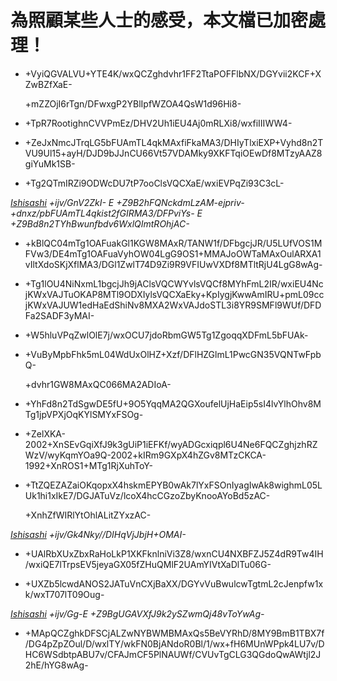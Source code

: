 # 為照顧某些人士的感受，本文檔已加密處理！
* +VyiQGVALVU+YTE4K/wxQCZghdvhr1FF2TtaPOFFlbNX/DGYvii2KCF+XZwBZfXaE-

    +mZZOjI6rTgn/DFwxgP2YBlIpfWZOA4QsW1d96Hi8-

* +TpR7RootighnCVVPmEz/DHV2Uh1iEU4Aj0mRLXi8/wxfiIIIWW4-

* +ZeJxNmcJTrqLG5bFUAmTL4qkMAxfiFkaMA3/DHIyTlxiEXP+Vyhd8n2TVU9Ul15+ayH/DJD9bJJnCU66Vt57VDAMky9XKFTqiOEwDf8MTzyAAZ8giYuMk1SB-

* +Tg2QTmIRZi9ODWcDU7tP7ooClsVQCXaE/wxiEVPqZi93C3cL-

_[Ishisashi](https://github.com/mrhso) +ijv/GnV2ZkI- E +Z9B2hFQNckdmLzAM-ejpriv-+dnxz/pbFUAmTL4qkist2fGIRMA3/DFPviYs- E +Z9Bd8n2TYhBwunfbdv6WxlQImtROhjAC-_

* +kBlQC04mTg1OAFuakGl1KGW8MAxR/TANW1f/DFbgcjJR/U5LUfVOS1MFVw3/DE4mTg1OAFuaVyhOW04LgG9OS1+MMAJoOWTaMAxOulARXA1vIltXdoSKjXflMA3/DGl1ZwlT74D9Zi9R9VFIUwVXDf8MTltRjU4LgG8wAg-

* +Tg1lOU4NiNxmL1bgcjJh9jAClsVQCWYvlsVQCf8MYhFmL2IR/wxiEU4NcjKWxVAJTuOKAP8MTl9ODXIylsVQCXaEky+KpIygjKwwAmIRU+pmL09ccjKWxVAJUW1edHaEdShiNv8MXA2WxVAJdoSTL3i8YR9SMFl9WUf/DFDFa2SADF3yMAI-

* +W5hluVPqZwlOlE7j/wxOCU7jdoRbmGW5Tg1ZgoqqXDFmL5bFUAk-

* +VuByMpbFhk5mL04WdUxOlHZ+Xzf/DFlHZGlmL1PwcGN35VQNTwFpbQ-

    +dvhr1GW8MAxQC066MA2ADIoA-

* +YhFd8n2TdSgwDE5fU+9O5YqqMA2QGXoufelUjHaEip5sI4lvYlhOhv8MTg1jpVPXjOqKYlSMYxFSOg-

* +ZelXKA-2002+XnSEvGqiXfJ9k3gUiP1iEFKf/wyADGcxiqpl6U4Ne6FQCZghjzhRZWzV/wyKqmYOa9Q-2002+kIRm9GXpX4hZGv8MTzCKCA-1992+XnROS1+MTg1RjXuhToY-

* +TtZQEZAZaiOKqopxX4hskmEPYB0wAk7lYxFSOnIyagIwAk8wighmL05LUk1hi1xIkE7/DGJATuVz/lcoX4hcCGzoZbyKnooAYoBd5zAC-

    +XnhZfWIRlYtOhlALitZYxzAC-

_[Ishisashi](https://github.com/mrhso) +ijv/Gk4Nky//DIHqVjJbjH+OMAI-_

* +UAlRbXUxZbxRaHoLkP1XKFknlniVi3Z8/wxnCU4NXBFZJ5Z4dR9Tw4IH/wxiQE7lTrpsEV5jeyaGX05fZHuQMlF2UAmYIVtXaDlTu06G-

* +UXZb5lcwdANOS2JATuVnCXjBaXX/DGYvVuBwulcwTgtmL2cJenpfw1xk/wxT707lT09Oug-

_[Ishisashi](https://github.com/mrhso) +ijv/Gg-E +Z9BgUGAVXfJ9k2ySZwmQj48vToYwAg-_

* +MApQCZghkDFSCjALZwNYBWMBMAxQs5BeVYRhD/8MY9BmB1TBX7f/DG4pZpZOul/D/wxlTY/wkFN0BjANdoR0Bl/1/wx+fH6MUnWPpk4LU7v/DHC6WSdbtpABU7v/CFAJmCF5PlNAUWf/CVUvTgCLG3QGdoQwAWtjl2J2hE/hYG8wAg-
